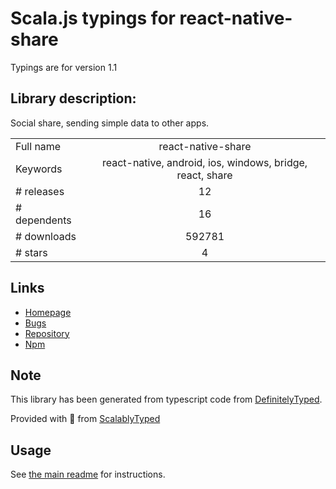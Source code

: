 
# Scala.js typings for react-native-share

Typings are for version 1.1

## Library description:
Social share, sending simple data to other apps.

|                    |                 |
| ------------------ | :-------------: |
| Full name          | react-native-share |
| Keywords           | react-native, android, ios, windows, bridge, react, share |
| # releases         | 12 |
| # dependents       | 16 |
| # downloads        | 592781 |
| # stars            | 4 |

## Links
- [Homepage](https://github.com/react-native-community/react-native-share)
- [Bugs](https://github.com/react-native-community/react-native-share/issues)
- [Repository](https://github.com/react-native-community/react-native-share)
- [Npm](https://www.npmjs.com/package/react-native-share)
    


## Note
This library has been generated from typescript code from [DefinitelyTyped](https://definitelytyped.org).

Provided with :purple_heart: from [ScalablyTyped](https://github.com/oyvindberg/ScalablyTyped)

## Usage
See [the main readme](../../readme.md) for instructions.



